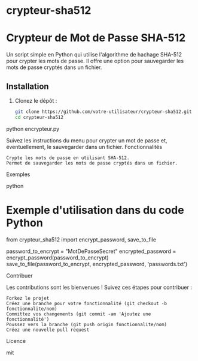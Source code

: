 # crypteur-sha512

# Crypteur de Mot de Passe SHA-512

Un script simple en Python qui utilise l'algorithme de hachage SHA-512 pour crypter les mots de passe. Il offre une option pour sauvegarder les mots de passe cryptés dans un fichier.

## Installation

1. Clonez le dépôt :

   ```bash
   git clone https://github.com/votre-utilisateur/crypteur-sha512.git
   cd crypteur-sha512


python encrypteur.py


Suivez les instructions du menu pour crypter un mot de passe et, éventuellement, le sauvegarder dans un fichier.
Fonctionnalités

    Crypte les mots de passe en utilisant SHA-512.
    Permet de sauvegarder les mots de passe cryptés dans un fichier.

Exemples

python

# Exemple d'utilisation dans du code Python

from crypteur_sha512 import encrypt_password, save_to_file

password_to_encrypt = "MotDePasseSecret"
encrypted_password = encrypt_password(password_to_encrypt)
save_to_file(password_to_encrypt, encrypted_password, 'passwords.txt')

Contribuer

Les contributions sont les bienvenues ! Suivez ces étapes pour contribuer :

    Forkez le projet
    Créez une branche pour votre fonctionnalité (git checkout -b fonctionnalite/nom)
    Committez vos changements (git commit -am 'Ajoutez une fonctionnalité')
    Poussez vers la branche (git push origin fonctionnalite/nom)
    Créez une nouvelle pull request

Licence

mit
